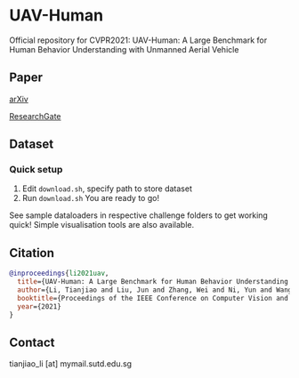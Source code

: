 # UAV-Human
Official repository for CVPR2021: UAV-Human: A Large Benchmark for Human Behavior Understanding with Unmanned Aerial Vehicle

## Paper

[arXiv](https://arxiv.org/abs/2104.00946)

[ResearchGate](https://www.researchgate.net/publication/350558689_UAV-Human_A_Large_Benchmark_for_Human_Behavior_Understanding_with_Unmanned_Aerial_Vehicles)

## Dataset

### Quick setup
1) Edit `download.sh`, specify path to store dataset
2) Run `download.sh`
You are ready to go!

See sample dataloaders in respective challenge folders to get working quick!
Simple visualisation tools are also available.

## Citation

```bibtex
@inproceedings{li2021uav,
  title={UAV-Human: A Large Benchmark for Human Behavior Understanding with Unmanned Aerial Vehicles},
  author={Li, Tianjiao and Liu, Jun and Zhang, Wei and Ni, Yun and Wang, Wenqian and Li, Zhiheng},
  booktitle={Proceedings of the IEEE Conference on Computer Vision and Pattern Recognition},
  year={2021}
}
```

## Contact

tianjiao_li [at] mymail.sutd.edu.sg
